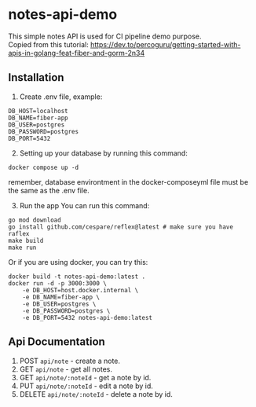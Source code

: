 # notes-api-demo

This simple notes API is used for CI pipeline demo purpose.\
Copied from this tutorial: https://dev.to/percoguru/getting-started-with-apis-in-golang-feat-fiber-and-gorm-2n34

## Installation

1. Create .env file, example:

```
DB_HOST=localhost
DB_NAME=fiber-app
DB_USER=postgres
DB_PASSWORD=postgres
DB_PORT=5432
```

2. Setting up your database by running this command:

```
docker compose up -d
```

remember, database environtment in the docker-composeyml file must be the same as the .env file.

3. Run the app
   You can run this command:

```
go mod download
go install github.com/cespare/reflex@latest # make sure you have raflex
make build
make run
```

Or if you are using docker, you can try this:

```
docker build -t notes-api-demo:latest .
docker run -d -p 3000:3000 \
    -e DB_HOST=host.docker.internal \
    -e DB_NAME=fiber-app \
    -e DB_USER=postgres \
    -e DB_PASSWORD=postgres \
    -e DB_PORT=5432 notes-api-demo:latest

```

## Api Documentation

1. POST `api/note` - create a note.
2. GET `api/note` - get all notes.
3. GET `api/note/:noteId` - get a note by id.
4. PUT `api/note/:noteId` - edit a note by id.
5. DELETE `api/note/:noteId` - delete a note by id.

